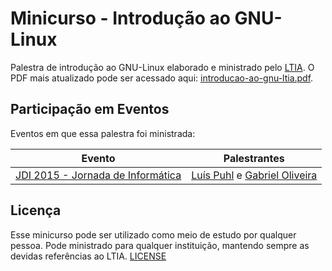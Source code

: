 # Minicurso - Introdução ao GNU-Linux

Palestra de introdução ao GNU-Linux elaborado e ministrado pelo [LTIA](https://github.com/ltiaunesp/). O PDF mais atualizado pode ser acessado aqui: [introducao-ao-gnu-ltia.pdf](introducao-ao-gnu-ltia.pdf).

## Participação em Eventos

Eventos em que essa palestra foi ministrada:

| Evento | Palestrantes |
| ------ | ------------ |
| [JDI 2015 - Jornada de Informática](https://www.facebook.com/jdibauru) | [Luís Puhl](https://github.com/luis-puhl) e [Gabriel Oliveira](https://github.com/gabrielboliveira) |

## Licença

Esse minicurso pode ser utilizado como meio de estudo por qualquer pessoa. Pode ministrado para qualquer instituição, mantendo sempre as devidas referências ao LTIA. [LICENSE](LICENSE)
